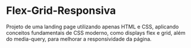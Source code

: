 # Flex-Grid-Responsiva
Projeto de uma landing page utilizando apenas HTML e CSS, aplicando conceitos fundamentais de CSS moderno, como displays flex e grid, além do media-query, para melhorar a responsividade da página.
